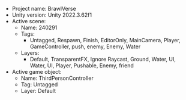 <!-- UNITY CODE ASSIST INSTRUCTIONS START -->
- Project name: BrawlVerse
- Unity version: Unity 2022.3.62f1
- Active scene:
  - Name: 240291
  - Tags:
    - Untagged, Respawn, Finish, EditorOnly, MainCamera, Player, GameController, push, enemy, Enemy, Water
  - Layers:
    - Default, TransparentFX, Ignore Raycast, Ground, Water, UI, Water, UI, Player, Pushable, Enemy, friend
- Active game object:
  - Name: ThirdPersonController
  - Tag: Untagged
  - Layer: Default
<!-- UNITY CODE ASSIST INSTRUCTIONS END -->